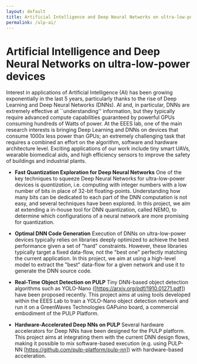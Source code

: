 ```yaml
---
layout: default
title: Artificial Intelligence and Deep Neural Networks on ultra-low-power devices
permalink: /ulp-ai/
---
```


# Artificial Intelligence and Deep Neural Networks on ultra-low-power devices

Interest in applications of Artificial Intelligence (AI) has been growing exponentially in the last 5 years, particularly thanks to the rise of Deep Learning and Deep Neural Networks (DNNs).
AI and, in particular, DNNs are extremely effective at ``understanding'' information, but they typically require advanced compute capabilities guaranteed by powerful GPUs consuming hundreds of Watts of power.
At the EEES lab, one of the main research interests is bringing Deep Learning and DNNs on devices that consume 1000x less power than GPUs; an extremely challenging task that requires a combined an effort on the algorithm, software and hardware architecture level. Exciting applications of our work include tiny smart UAVs, wearable biomedical aids, and high efficiency sensors to improve the safety of buildings and industrial plants.

- **Fast Quantization Exploration for Deep Neural Networks**
One of the key techniques to squeeze Deep Neural Networks for ultra-low-power devices is *quantization*, i.e. computing with integer numbers with a low number of bits in place of 32-bit floating-points.
Understanding how many bits can be dedicated to each part of the DNN computation is not easy, and several techniques have been explored.
In this project, we aim at extending a in-house tool for DNN quantization, called NEMO, to determine which configurations of a neural network are more promising for quantization.

- **Optimal DNN Code Generation**
Execution of DNNs on ultra-low-power devices typically relies on libraries deeply optimized to achieve the best performance given a set of "hard" constraints. However, these libraries typically target a fixed data-flow, not the "best one" perfectly matching the current application. In this project, we aim at using a high-level model to extract the "best" data-flow for a given network and use it to generate the DNN source code.

- **Real-Time Object Detection on PULP**
Tiny DNN-based object detection algorithms such as YOLO-Nano ([https://arxiv.org/pdf/1910.01271.pdf]) have been proposed recently. This project aims at using tools developed within the EEES Lab to train a YOLO-Nano object detection network and run it on a GreenWaves Technologies GAPuino board, a commercial embodiment of the PULP Platform.

- **Hardware-Accelerated Deep NNs on PULP**
Several hardware accelerators for Deep NNs have been designed for the PULP platform. This project aims at integrating them with the current DNN design flows, making it possible to mix software-based execution (e.g. using PULP-NN [https://github.com/pulp-platform/pulp-nn]) with hardware-based acceleration.
